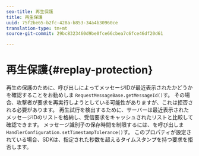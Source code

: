 ```yaml
---
seo-title: 再生保護
title: 再生保護
uuid: 75f2be65-b2fc-428a-b853-34a4b30960ce
translation-type: tm+mt
source-git-commit: 29bc8323460d9be0fce66cbea7c6fce46df20d61

---
```



# 再生保護{#replay-protection}

再生の保護のために、呼び出しによってメッセージIDが最近表示されたかどうかを確認することをお勧めしま `RequestMessageBase.getMessageId()`す。 その場合、攻撃者が要求を再実行しようとしている可能性がありますが、これは拒否される必要があります。 再生試行を検出するために、サーバーは最近表示されたメッセージIDのリストを格納し、受信要求をキャッシュされたリストと比較して確認できます。 メッセージ識別子の保存時間を制限するには、を呼び出しま `HandlerConfiguration.setTimestampTolerance()`す。 このプロパティが設定されている場合、SDKは、指定された秒数を超えるタイムスタンプを持つ要求を拒否します。
